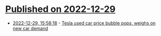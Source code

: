 # [Published on 2022-12-29](index.md)

* [2022-12-29, 15:58:18](https://news.ycombinator.com/item?id=34173926) - [Tesla used car price bubble pops, weighs on new car demand](https://www.reuters.com/business/autos-transportation/tesla-used-car-price-bubble-pops-weighs-new-car-demand-2022-12-27/)
